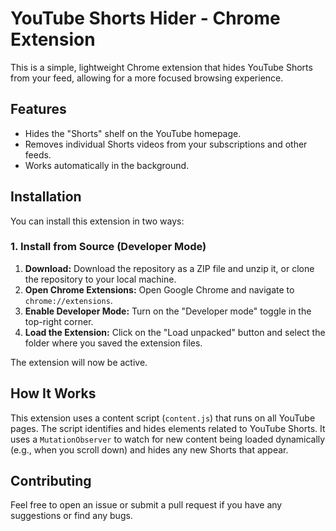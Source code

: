 # YouTube Shorts Hider - Chrome Extension

This is a simple, lightweight Chrome extension that hides YouTube Shorts from your feed, allowing for a more focused browsing experience.

## Features

- Hides the "Shorts" shelf on the YouTube homepage.
- Removes individual Shorts videos from your subscriptions and other feeds.
- Works automatically in the background.

## Installation

You can install this extension in two ways:

### 1. Install from Source (Developer Mode)

1.  **Download:** Download the repository as a ZIP file and unzip it, or clone the repository to your local machine.
2.  **Open Chrome Extensions:** Open Google Chrome and navigate to `chrome://extensions`.
3.  **Enable Developer Mode:** Turn on the "Developer mode" toggle in the top-right corner.
4.  **Load the Extension:** Click on the "Load unpacked" button and select the folder where you saved the extension files.

The extension will now be active.

## How It Works

This extension uses a content script (`content.js`) that runs on all YouTube pages. The script identifies and hides elements related to YouTube Shorts. It uses a `MutationObserver` to watch for new content being loaded dynamically (e.g., when you scroll down) and hides any new Shorts that appear.

## Contributing

Feel free to open an issue or submit a pull request if you have any suggestions or find any bugs.